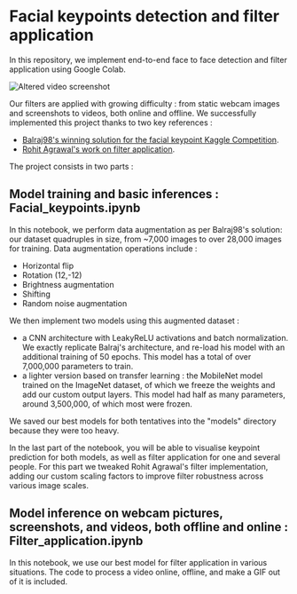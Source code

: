 # Facial keypoints detection and filter application


In this repository, we implement end-to-end face to face detection and filter application using Google Colab. 

![Altered video screenshot](https://github.com/sarahj134/facial_keypoints/blob/master/demo_img.jpg?raw=true)

Our filters are applied with growing difficulty : from static webcam images and screenshots to videos, both online and offline. 
We successfully implemented this project thanks to two key references : 

- [Balraj98's winning solution for the facial keypoint Kaggle Competition](https://www.kaggle.com/balraj98/data-augmentation-for-facial-keypoint-detection).   
- [Rohit Agrawal's work on filter application](https://www.codementor.io/@rohitagrawalofficialmail/how-and-why-i-built-snapchat-filter-system-x5p95x8i0 ).   

The project consists in two parts : 

## Model training and basic inferences : Facial_keypoints.ipynb
In this notebook, we perform data augmentation as per Balraj98's solution: our dataset quadruples in size, from ~7,000 images to over 28,000 images for training.
Data augmentation operations include : 
- Horizontal flip
- Rotation (12,-12)
- Brightness augmentation 
- Shifting 
- Random noise augmentation

We then implement two models using this augmented dataset : 
- a CNN architecture with LeakyReLU activations and batch normalization. We exactly replicate Balraj's architecture, and re-load his model with an additional training of 50 epochs. This model has a total of over 7,000,000 parameters to train. 
- a lighter version based on transfer learning : the MobileNet model trained on the ImageNet dataset, of which we freeze the weights and add our custom output layers. This model had half as many parameters, around 3,500,000, of which most were frozen. 


We saved our best models for both tentatives into the "models" directory because they were too heavy. 

In the last part of the notebook, you will be able to visualise keypoint prediction for both models, as well as filter application for one and several people. For this part we tweaked Rohit Agrawal's filter implementation, adding our custom scaling factors to improve filter robustness across various image scales. 



## Model inference on webcam pictures, screenshots, and videos, both offline and online : Filter_application.ipynb

In this notebook, we use our best model for filter application in various situations. The code to process a video online, offline, and make a GIF out of it is included. 



